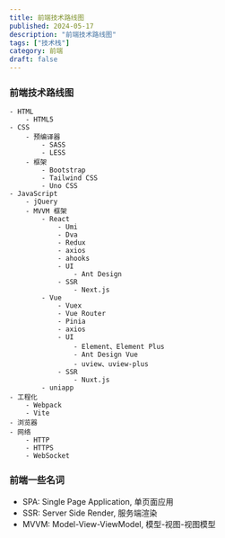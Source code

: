```yaml
---
title: 前端技术路线图
published: 2024-05-17
description: "前端技术路线图"
tags: ["技术栈"]
category: 前端
draft: false
---
```


### 前端技术路线图
```
- HTML
    - HTML5
- CSS
    - 预编译器
        - SASS
        - LESS
    - 框架
        - Bootstrap
        - Tailwind CSS
        - Uno CSS
- JavaScript
    - jQuery
    - MVVM 框架
        - React
            - Umi
            - Dva
            - Redux
            - axios
            - ahooks
            - UI
                - Ant Design
            - SSR
                - Next.js
        - Vue
            - Vuex
            - Vue Router
            - Pinia
            - axios
            - UI
                - Element、Element Plus
                - Ant Design Vue
                - uview、uview-plus
            - SSR
                - Nuxt.js
        - uniapp
- 工程化
    - Webpack
    - Vite
- 浏览器
- 网络
    - HTTP
    - HTTPS
    - WebSocket
```


### 前端一些名词
- SPA: Single Page Application, 单页面应用
- SSR: Server Side Render, 服务端渲染
- MVVM: Model-View-ViewModel, 模型-视图-视图模型